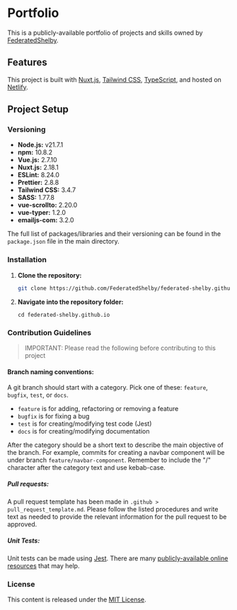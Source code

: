 # Portfolio

This is a publicly-available portfolio of projects and skills owned by [FederatedShelby](https://github.com/FederatedShelby).

## Features

This project is built with [Nuxt.js](https://nuxt.com/), [Tailwind CSS](https://tailwindcss.com/), [TypeScript](https://www.typescriptlang.org/), and hosted on [Netlify](https://www.netlify.com/).

## Project Setup

### Versioning

- **Node.js:** v21.7.1
- **npm:** 10.8.2
- **Vue.js:** 2.7.10
- **Nuxt.js:** 2.18.1
- **ESLint:** 8.24.0
- **Prettier:** 2.8.8
- **Tailwind CSS:** 3.4.7
- **SASS:** 1.77.8
- **vue-scrollto:** 2.20.0
- **vue-typer:** 1.2.0
- **emailjs-com:** 3.2.0

The full list of packages/libraries and their versioning can be found in the `package.json` file in the main directory.

### Installation

1. **Clone the repository:**

   ```bash
   git clone https://github.com/FederatedShelby/federated-shelby.github.io.git
   ```

2. **Navigate into the repository folder:**
   ```
   cd federated-shelby.github.io
   ```

### Contribution Guidelines

> IMPORTANT: Please read the following before contributing to this project

#### Branch naming conventions:

A git branch should start with a category.
Pick one of these: `feature`, `bugfix`, `test`, or `docs`.

- `feature` is for adding, refactoring or removing a feature
- `bugfix` is for fixing a bug
- `test` is for creating/modifying test code (Jest)
- `docs` is for creating/modifying documentation

After the category should be a short text to describe the main objective of the branch. For example, commits for creating a navbar component will be under branch `feature/navbar-component`.
Remember to include the "/" character after the category text and use kebab-case.

##### Pull requests:

A pull request template has been made in `.github > pull_request_template.md`. Please follow the listed procedures and write text as needed to provide the relevant information for the pull request to be approved.

##### Unit Tests:

Unit tests can be made using [Jest](https://jestjs.io/).
There are many [publicly-available online resources](https://github.com/mawrkus/js-unit-testing-guide) that may help.

### License

This content is released under the [MIT License](http://opensource.org/licenses/MIT).
